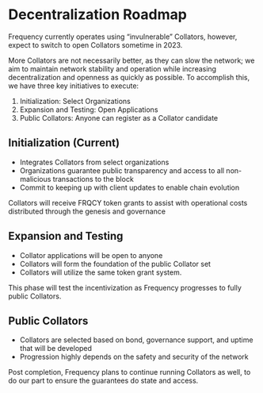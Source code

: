 # Decentralization Roadmap

Frequency currently operates using “invulnerable” Collators, however, expect to switch to open Collators sometime in 2023.

More Collators are not necessarily better, as they can slow the network; we aim to maintain network stability and operation while increasing decentralization and openness as quickly as possible.
To accomplish this, we have three key initiatives to execute:

1. Initialization: Select Organizations
2. Expansion and Testing: Open Applications
3. Public Collators: Anyone can register as a Collator candidate

## Initialization (Current)

* Integrates Collators from select organizations
* Organizations guarantee public transparency and access to all non-malicious transactions to the block
* Commit to keeping up with client updates to enable chain evolution

Collators will receive FRQCY token grants to assist with operational costs distributed through the genesis and governance

## Expansion and Testing

* Collator applications will be open to anyone
* Collators will form the foundation of the public Collator set
* Collators will utilize the same token grant system.

This phase will test the incentivization as Frequency progresses to fully public Collators. 

## Public Collators

* Collators are selected based on bond, governance support, and uptime that will be developed
* Progression highly depends on the safety and security of the network

Post completion, Frequency plans to continue running Collators as well, to do our part to ensure the guarantees do state and access.
